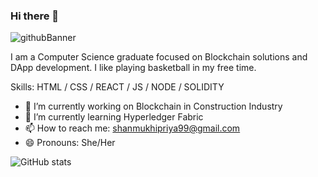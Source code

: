 ### Hi there 👋

![githubBanner](https://user-images.githubusercontent.com/37501487/180289002-a6bdc962-9ad5-4681-843f-4be92081ee7c.png)

I am a Computer Science graduate focused on Blockchain solutions and DApp development.
I like playing basketball in my free time.

Skills: HTML / CSS / REACT / JS / NODE / SOLIDITY

- 🔭 I’m currently working on Blockchain in Construction Industry 
- 🌱 I’m currently learning Hyperledger Fabric 
- 📫 How to reach me: shanmukhipriya99@gmail.com 
- 😄 Pronouns: She/Her 



<!-- [<img src='https://cdn.jsdelivr.net/npm/simple-icons@3.0.1/icons/github.svg' alt='github' height='40'>](https://github.com/shanmukhipriya99)  [<img src='https://cdn.jsdelivr.net/npm/simple-icons@3.0.1/icons/linkedin.svg' alt='linkedin' height='40'>](https://www.linkedin.com/in/shanmukhi-priya-daliyet/)  [<img src='https://cdn.jsdelivr.net/npm/simple-icons@3.0.1/icons/instagram.svg' alt='instagram' height='40'>](https://www.instagram.com/dshan05/)  [<img src='https://cdn.jsdelivr.net/npm/simple-icons@3.0.1/icons/twitter.svg' alt='twitter' height='40'>](https://twitter.com/shanmukhipriya)  -->

<!-- <a href='https://archiveprogram.github.com/'><img src='https://raw.githubusercontent.com/acervenky/animated-github-badges/master/assets/acbadge.gif' width='40' height='40'></a> <a href='https://docs.github.com/en/developers'><img src='https://raw.githubusercontent.com/acervenky/animated-github-badges/master/assets/devbadge.gif' width='40' height='40'></a> <!-- <a href='https://github.com/pricing'><img src='https://raw.githubusercontent.com/acervenky/animated-github-badges/master/assets/pro.gif' width='40' height='40'></a> <a href='https://stars.github.com/'><img src='https://raw.githubusercontent.com/acervenky/animated-github-badges/master/assets/starbadge.gif' width='35' height='35'></a> <a href='https://docs.github.com/en/github/supporting-the-open-source-community-with-github-sponsors'><img src='https://raw.githubusercontent.com/acervenky/animated-github-badges/master/assets/sponsorbadge.gif' width='35' height='35'></a> -->

<!-- [![trophy](https://github-profile-trophy.vercel.app/?username=shanmukhipriya99)](https://github.com/ryo-ma/github-profile-trophy)

[![Top Langs](https://github-readme-stats.vercel.app/api/top-langs/?username=shanmukhipriya99)](https://github.com/anuraghazra/github-readme-stats) -->

![GitHub stats](https://github-readme-stats.vercel.app/api?username=shanmukhipriya99&show_icons=true&count_private=true)  

<!-- ![GitHub Activity Graph](https://activity-graph.herokuapp.com/graph?username=shanmukhipriya99)  

![GitHub metrics](https://metrics.lecoq.io/shanmukhipriya99)  

![GitHub streak stats](https://github-readme-streak-stats.herokuapp.com/?user=shanmukhipriya99)  

![Profile views](https://gpvc.arturio.dev/shanmukhipriya99)   -->
